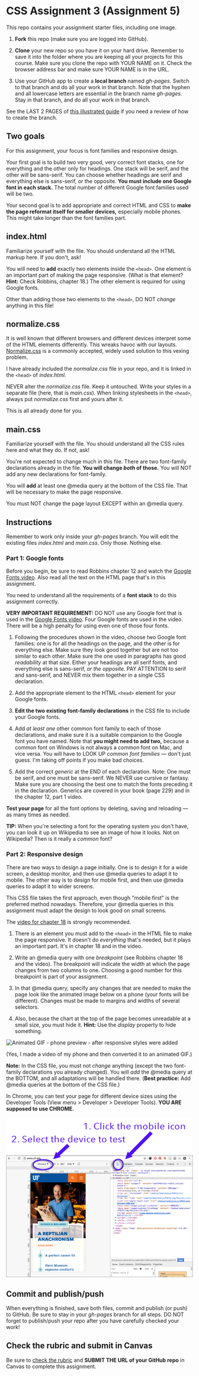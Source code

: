 # CSS Assignment 3 (Assignment 5)

This repo contains your assignment starter files, including one image.

1. **Fork** this repo (make sure you are logged into GitHub).

2. **Clone** your new repo so you have it on your hard drive. Remember to save it into the folder where you are keeping all your projects for this course. Make sure you clone the repo with YOUR NAME on it. Check the browser address bar and make sure YOUR NAME is in the URL.

3. Use your GitHub app to create a **local branch** named *gh-pages*. Switch to that branch and do all your work in that branch. Note that the hyphen and all lowercase letters are essential in the branch name *gh-pages*. Stay in that branch, and do all your work in that branch.

See the LAST 2 PAGES of [this illustrated guide](http://bit.ly/newGHapp) if you need a review of how to create the branch.

## Two goals

For this assignment, your focus is font families and responsive design.

Your first goal is to build two very good, very correct font stacks, one for everything and the other only for headings. One stack will be serif, and the other will be sans-serif. You can choose whether headings are serif and everything else is sans-serif, or the opposite. **You must include one Google font in each stack.** The total number of different Google font families used will be two.

Your second goal is to add appropriate and correct HTML and CSS to **make the page reformat itself for smaller devices,** especially mobile phones. This might take longer than the font families part.

## index.html

Familiarize yourself with the file. You should understand all the HTML markup here. If you don't, ask!

You will need to **add** exactly two elements inside the `<head>`. One element is an important part of making the page responsive. (What is that element? **Hint:** Check Robbins, chapter 18.) The other element is required for using Google fonts.

Other than adding those two elements to the `<head>`, DO NOT *change* anything in this file!

## normalize.css

It is well known that different browsers and different devices interpret some of the HTML elements differently. This wreaks havoc with our layouts. [Normalize.css](https://necolas.github.io/normalize.css/) is a commonly accepted, widely used solution to this vexing problem.

I have already included the *normalize.css* file in your repo, and it is linked in the `<head>` of *index.html*.

NEVER alter the *normalize.css* file. Keep it untouched. Write your styles in a separate file (here, that is *main.css*). When linking stylesheets in the `<head>`, always put *normalize.css* first and yours after it.

This is all already done for you.

## main.css

Familiarize yourself with the file. You should understand all the CSS rules here and what they do. If not, ask!

You're not expected to change much in this file. There are two font-family declarations already in the file. **You will change *both* of those.** You will NOT add any new declarations for font-family.

You will **add** at least one @media query at the bottom of the CSS file. That will be necessary to make the page responsive.

You must NOT change the page layout EXCEPT within an @media query.

## Instructions

Remember to work only inside your *gh-pages* branch. You will edit the existing files *index.html* and *main.css*. Only those. Nothing else.

### Part 1: Google fonts

Before you begin, be sure to read Robbins chapter 12 and watch the [Google Fonts video](https://www.youtube.com/watch?v=1S3ga5Or5ec&index=35&list=PLZFU-W6LLeecJuSQh20QUU_gCmS30sLTB). Also read all the text on the HTML page that's in this assignment.

You need to understand all the requirements of a **font stack** to do this assignment correctly.

**VERY IMPORTANT REQUIREMENT:** DO NOT use any Google font that is used in the [Google Fonts video](https://www.youtube.com/watch?v=1S3ga5Or5ec&index=35&list=PLZFU-W6LLeecJuSQh20QUU_gCmS30sLTB). Four Google fonts are used in the video. There will be a high penalty for using even one of those four fonts.

1. Following the procedures shown in the video, choose two Google font families: one is for all the headings on the page, and the other is for everything else. Make sure they look good together but are not too similar to each other. Make sure the one used in paragraphs has good *readability* at that size. Either your headings are all serif fonts, and everything else is sans-serif, *or the opposite.* PAY ATTENTION to serif and sans-serif, and NEVER mix them together in a single CSS declaration.

2. Add the appropriate element to the HTML `<head>` element for your Google fonts.

3. **Edit the two existing font-family declarations** in the CSS file to include your Google fonts.

4. Add *at least one* other common font family to each of those declarations, and make sure it is a suitable companion to the Google font you have named. Note that **you might need to add two,** because a common font on Windows is not always a common font on Mac, and vice versa. You will have to LOOK UP *common font families* — don't just guess. I'm taking off points if you make bad choices.

5. Add the correct *generic* at the END of each declaration. Note: One must be serif, and one must be sans-serif. We NEVER use cursive or fantasy. Make sure you are choosing the best one to match the fonts preceding it in the declaration. Generics are covered in your book (page 229) and in the chapter 12, part 1 video.

**Test your page** for all the font options by deleting, saving and reloading — as many times as needed.

**TIP:** When you're selecting a font for the operating system you don't have, you can look it up on Wikipedia to see an image of how it looks. Not on Wikipedia? Then is it really a *common* font?

### Part 2: Responsive design

There are two ways to design a page initially. One is to design it for a wide screen, a desktop monitor, and then use @media queries to adapt it to mobile. The other way is to design for mobile first, and then use @media queries to adapt it to wider screens.

This CSS file takes the first approach, even though "mobile first" is the preferred method nowadays. Therefore, your @media queries in this assignment must adapt the design to look good on small screens.

The [video for chapter 18](https://www.youtube.com/watch?v=DYrpZRaX8RI&index=37&list=PLZFU-W6LLeecJuSQh20QUU_gCmS30sLTB) is strongly recommended.

1. There is an element you must add to the `<head>` in the HTML file to make the page responsive. It doesn't do *everything* that's needed, but it plays an important part. It's in chapter 18 and in the video.

2. Write an @media query with one *breakpoint* (see Robbins chapter 18 and the video). The breakpoint will indicate the width at which the page changes from two columns to one. Choosing a good number for this breakpoint is part of your assignment.

3. In that @media query, specify any changes that are needed to make the page look like the animated image below on a phone (your fonts will be different). Changes must be made to margins and widths of several selectors.

4. Also, because the chart at the top of the page becomes unreadable at a small size, you must hide it. **Hint:** Use the *display* property to hide something.

![Animated GIF - phone preview - after responsive styles were added](video/phone.gif)

(Yes, I made a video of my phone and then converted it to an animated GIF.)

**Note:** In the CSS file, you must not *change* anything (except the two font-family declarations you already changed). You will *add* the @media query at the BOTTOM, and all adaptations will be handled there. (**Best practice:** Add @media queries at the bottom of the CSS file.)

In Chrome, you can test your page for different device sizes using the Developer Tools (View menu > Developer > Developer Tools). **YOU ARE supposed to use CHROME.**

![Chrome Developer Tools - mobile testing](images/new-dev-tools-mobile.png)

## Commit and publish/push

When everything is finished, save both files, commit and publish (or push) to GitHub. Be sure to stay in your *gh-pages* branch for all steps. DO NOT forget to publish/push your repo after you have carefully checked your work!

## Check the rubric and submit in Canvas

Be sure to [check the rubric](rubric.md) and **SUBMIT THE URL of your GitHub repo** in Canvas to complete this assignment.
